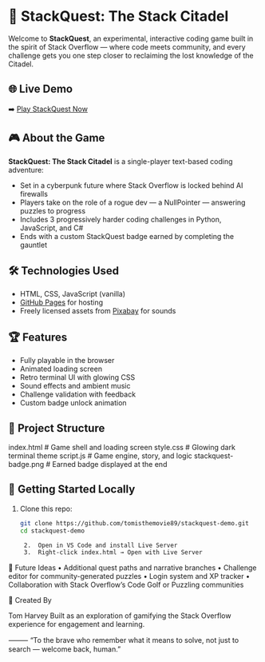 # 🧠 StackQuest: The Stack Citadel

Welcome to **StackQuest**, an experimental, interactive coding game built in the spirit of Stack Overflow — where code meets community, and every challenge gets you one step closer to reclaiming the lost knowledge of the Citadel.

## 🌐 Live Demo

➡️ [Play StackQuest Now](https://tomisthemovie89.github.io/stackquest-demo/)

## 🎮 About the Game

**StackQuest: The Stack Citadel** is a single-player text-based coding adventure:

- Set in a cyberpunk future where Stack Overflow is locked behind AI firewalls
- Players take on the role of a rogue dev — a NullPointer — answering puzzles to progress
- Includes 3 progressively harder coding challenges in Python, JavaScript, and C#
- Ends with a custom StackQuest badge earned by completing the gauntlet

## 🛠️ Technologies Used

- HTML, CSS, JavaScript (vanilla)
- [GitHub Pages](https://pages.github.com/) for hosting
- Freely licensed assets from [Pixabay](https://pixabay.com/) for sounds

## 🏆 Features

- Fully playable in the browser
- Animated loading screen
- Retro terminal UI with glowing CSS
- Sound effects and ambient music
- Challenge validation with feedback
- Custom badge unlock animation

## 📁 Project Structure

index.html           # Game shell and loading screen
style.css            # Glowing dark terminal theme
script.js            # Game engine, story, and logic
stackquest-badge.png # Earned badge displayed at the end

## 🚀 Getting Started Locally

1. Clone this repo:
   ```bash
   git clone https://github.com/tomisthemovie89/stackquest-demo.git
   cd stackquest-demo

   	2.	Open in VS Code and install Live Server
	3.	Right-click index.html → Open with Live Server

🤔 Future Ideas
	•	Additional quest paths and narrative branches
	•	Challenge editor for community-generated puzzles
	•	Login system and XP tracker
	•	Collaboration with Stack Overflow’s Code Golf or Puzzling communities

👤 Created By

Tom Harvey
Built as an exploration of gamifying the Stack Overflow experience for engagement and learning.

⸻
“To the brave who remember what it means to solve, not just to search — welcome back, human.”

